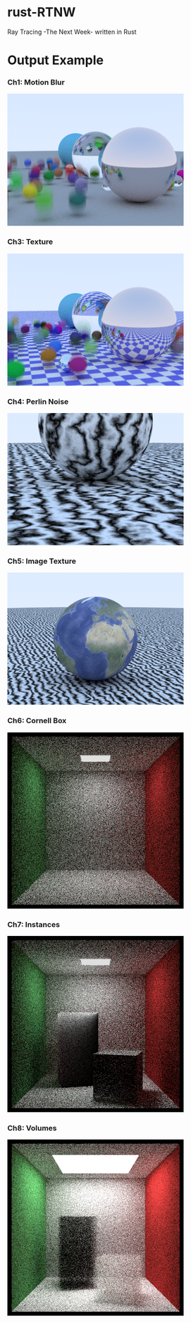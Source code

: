 # rust-RTNW
Ray Tracing -The Next Week- written in Rust

# Output Example
### Ch1: Motion Blur

![Motion Blur](./png/motionblur.png)

### Ch3: Texture

![Checker Texture](./png/texture.png)

### Ch4: Perlin Noise

![Perlin Noise](./png/perlin_turbulence.png)

### Ch5: Image Texture

![](./png/image_texture.png)

### Ch6: Cornell Box

![](./png/cornell.png)

### Ch7: Instances

![](./png/translate.png)

### Ch8: Volumes
![](./png/volumes.png)
